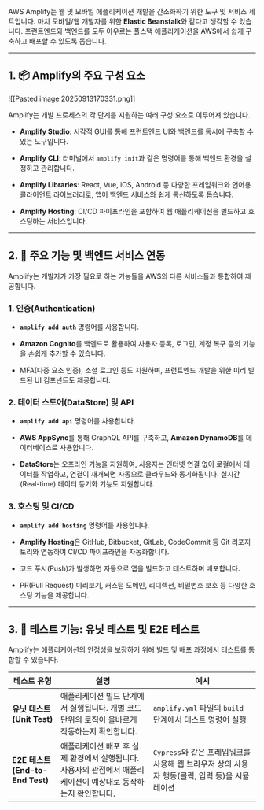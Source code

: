 
AWS Amplify는 웹 및 모바일 애플리케이션 개발을 간소화하기 위한 도구 및 서비스 세트입니다. 마치 모바일/웹 개발자를 위한 **Elastic Beanstalk**와 같다고 생각할 수 있습니다. 프런트엔드와 백엔드를 모두 아우르는 풀스택 애플리케이션을 AWS에서 쉽게 구축하고 배포할 수 있도록 돕습니다.

---

## 1. 📦 Amplify의 주요 구성 요소

![[Pasted image 20250913170331.png]]

Amplify는 개발 프로세스의 각 단계를 지원하는 여러 구성 요소로 이루어져 있습니다.

- **Amplify Studio**: 시각적 GUI를 통해 프런트엔드 UI와 백엔드를 동시에 구축할 수 있는 도구입니다.
    
- **Amplify CLI**: 터미널에서 `amplify init`과 같은 명령어를 통해 백엔드 환경을 설정하고 관리합니다.
    
- **Amplify Libraries**: React, Vue, iOS, Android 등 다양한 프레임워크와 언어용 클라이언트 라이브러리로, 앱이 백엔드 서비스와 쉽게 통신하도록 돕습니다.
    
- **Amplify Hosting**: CI/CD 파이프라인을 포함하여 웹 애플리케이션을 빌드하고 호스팅하는 서비스입니다.
    

---

## 2. 🚀 주요 기능 및 백엔드 서비스 연동

Amplify는 개발자가 가장 필요로 하는 기능들을 AWS의 다른 서비스들과 통합하여 제공합니다.

### 1. 인증(Authentication)

- **`amplify add auth`** 명령어를 사용합니다.
    
- **Amazon Cognito**를 백엔드로 활용하여 사용자 등록, 로그인, 계정 복구 등의 기능을 손쉽게 추가할 수 있습니다.
    
- MFA(다중 요소 인증), 소셜 로그인 등도 지원하며, 프런트엔드 개발을 위한 미리 빌드된 UI 컴포넌트도 제공합니다.
    

### 2. 데이터 스토어(DataStore) 및 API

- **`amplify add api`** 명령어를 사용합니다.
    
- **AWS AppSync**를 통해 GraphQL API를 구축하고, **Amazon DynamoDB**를 데이터베이스로 사용합니다.
    
- **DataStore**는 오프라인 기능을 지원하여, 사용자는 인터넷 연결 없이 로컬에서 데이터를 작업하고, 연결이 재개되면 자동으로 클라우드와 동기화됩니다. 실시간(Real-time) 데이터 동기화 기능도 지원합니다.
    

### 3. 호스팅 및 CI/CD

- **`amplify add hosting`** 명령어를 사용합니다.
    
- **Amplify Hosting**은 GitHub, Bitbucket, GitLab, CodeCommit 등 Git 리포지토리와 연동하여 CI/CD 파이프라인을 자동화합니다.
    
- 코드 푸시(Push)가 발생하면 자동으로 앱을 빌드하고 테스트하며 배포합니다.
    
- PR(Pull Request) 미리보기, 커스텀 도메인, 리디렉션, 비밀번호 보호 등 다양한 호스팅 기능을 제공합니다.
    

---

## 3. 🧪 테스트 기능: 유닛 테스트 및 E2E 테스트

Amplify는 애플리케이션의 안정성을 보장하기 위해 빌드 및 배포 과정에서 테스트를 통합할 수 있습니다.

|테스트 유형|설명|예시|
|---|---|---|
|**유닛 테스트(Unit Test)**|애플리케이션 빌드 단계에서 실행됩니다. 개별 코드 단위의 로직이 올바르게 작동하는지 확인합니다.|`amplify.yml` 파일의 `build` 단계에서 테스트 명령어 실행|
|**E2E 테스트(End-to-End Test)**|애플리케이션 배포 후 실제 환경에서 실행됩니다. 사용자의 관점에서 애플리케이션이 예상대로 동작하는지 확인합니다.|`Cypress`와 같은 프레임워크를 사용해 웹 브라우저 상의 사용자 행동(클릭, 입력 등)을 시뮬레이션|
